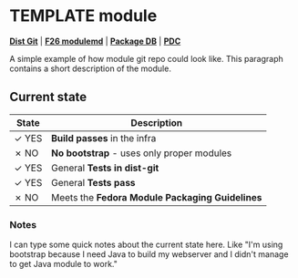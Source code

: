 # TEMPLATE module

[**Dist Git**](http://pkgs.fedoraproject.org/cgit/modules/nginx.git/) |
[**F26 modulemd**](http://pkgs.fedoraproject.org/cgit/modules/nginx.git/tree/nginx.yaml?h=f26) |
[**Package DB**](https://admin.fedoraproject.org/pkgdb/package/modules/nginx/) |
[**PDC**](https://pdc.fedoraproject.org/rest_api/v1/unreleasedvariants/?active=True&variant_name=nginx)


A simple example of how module git repo could look like. This paragraph contains a short description of the module.

## Current state

| State | Description |
|-------|-------------|
| ✓ YES | **Build passes** in the infra |
| ✗ NO  | **No bootstrap** - uses only proper modules |
| ✓ YES | General **Tests in dist-git** |
| ✓ YES | General **Tests pass** |
| ✗ NO  | Meets the **Fedora Module Packaging Guidelines** |

### Notes

I can type some quick notes about the current state here. Like "I'm using bootstrap because I need Java to build my webserver and I didn't manage to get Java module to work."


